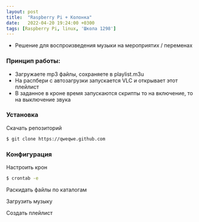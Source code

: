 ```yaml
---
layout: post
title:  "Raspberry Pi + Колонка"
date:   2022-04-20 19:24:00 +0300
tags: [Raspberry Pi, linux, 'Школа 1298']
---
```


- Решение для воспроизведения музыки на мероприятих / переменах 
### Принцип работы:
- Загружаете mp3 файлы, сохраняете в playlist.m3u
- На распбери с автозагрузки запускается VLC и открывает этот плейлист
- В заданное в кроне время запускаются скрипты то на включение, то на выключение звука

### Установка
Скачать репозиторий

```bash
$ git clone https://qweqwe.github.com
```

### Конфигурация

Настроить крон

```bash
$ crontab -e
```

Раскидать файлы по каталогам

Загрузить музыку

Создать плейлист

[jekyll-docs]: https://jekyllrb.com/docs/home
[jekyll-gh]:   https://github.com/jekyll/jekyll
[jekyll-talk]: https://talk.jekyllrb.com/
